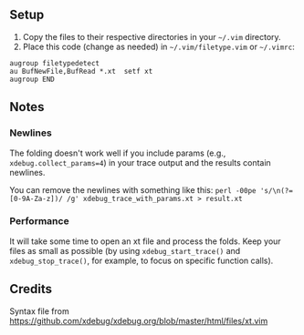 ## Setup

1. Copy the files to their respective directories in your `~/.vim` directory.
1. Place this code (change as needed) in `~/.vim/filetype.vim` or `~/.vimrc`:
```
augroup filetypedetect
au BufNewFile,BufRead *.xt  setf xt
augroup END
```

## Notes

### Newlines
The folding doesn't work well if you include params  (e.g., `xdebug.collect_params=4`) in your trace output and the results contain newlines.

You can remove the newlines with something like this: `perl -00pe 's/\n(?=[0-9A-Za-z])/ /g' xdebug_trace_with_params.xt > result.xt`

### Performance
It will take some time to open an xt file and process the folds. Keep your files as small as possible (by using `xdebug_start_trace()` and `xdebug_stop_trace()`, for example, to focus on specific function calls).

## Credits
Syntax file from https://github.com/xdebug/xdebug.org/blob/master/html/files/xt.vim
